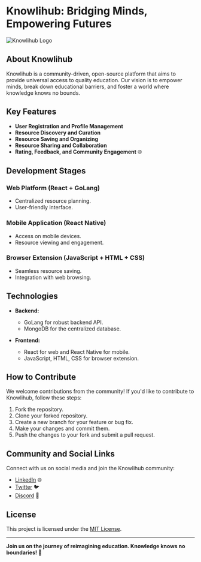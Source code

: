 # Knowlihub: Bridging Minds, Empowering Futures

![Knowlihub Logo](https://github.com/mayura-andrew/mayura_andrew/blob/main/public/images/logo.png?raw=true)

## About Knowlihub

Knowlihub is a community-driven, open-source platform that aims to provide universal access to quality education. Our vision is to empower minds, break down educational barriers, and foster a world where knowledge knows no bounds.

## Key Features

- **User Registration and Profile Management**
- **Resource Discovery and Curation**
- **Resource Saving and Organizing**
- **Resource Sharing and Collaboration**
- **Rating, Feedback, and Community Engagement** 🌐

## Development Stages

### Web Platform (React + GoLang)

- Centralized resource planning.
- User-friendly interface.

### Mobile Application (React Native)

- Access on mobile devices.
- Resource viewing and engagement.

### Browser Extension (JavaScript + HTML + CSS)

- Seamless resource saving.
- Integration with web browsing.

## Technologies

- **Backend:**
  - GoLang for robust backend API.
  - MongoDB for the centralized database.

- **Frontend:**
  - React for web and React Native for mobile.
  - JavaScript, HTML, CSS for browser extension.

## How to Contribute

We welcome contributions from the community! If you'd like to contribute to Knowlihub, follow these steps:

1. Fork the repository.
2. Clone your forked repository.
3. Create a new branch for your feature or bug fix.
4. Make your changes and commit them.
5. Push the changes to your fork and submit a pull request.

## Community and Social Links

Connect with us on social media and join the Knowlihub community:

- [LinkedIn](https://www.linkedin.com/company/knowlihub) 🌐
- [Twitter](https://twitter.com/knowlihub) 🐦
- [Discord](https://discord.gg/VkxFQxba) 💬

## License

This project is licensed under the [MIT License](link-to-your-license-file).

---

**Join us on the journey of reimagining education. Knowledge knows no boundaries! 🚀**
